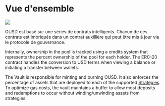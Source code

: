 # Vue d'ensemble

![](../.gitbook/assets/ousd_docs_graphics_3.png)

OUSD est basé sur une séries de contrats intelligents. Chacun de ces contrats est imbriqués dans un contrat auxillière qui peut être mis à jour via le protocole de gouvernance.

Internally, ownership in the pool is tracked using a credits system that represents the percent ownership of the pool for each holder. The ERC-20 contract handles the conversion to USD terms when viewing a balance or initiating a transfer between wallets.

The Vault is responsible for minting and burning OUSD. It also enforces the percentage of assets that are deployed to each of the supported [Strategies](../core-concepts/supported-strategies/). To optimize gas costs, the vault maintains a buffer to allow most deposits and redemptions to occur without winding/unwinding assets from strategies.



